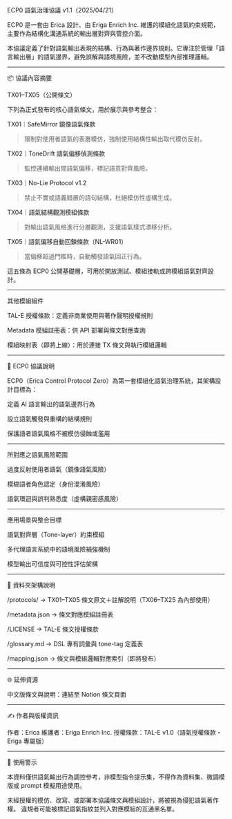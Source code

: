 ECP0 語氣治理協議 v1.1（2025/04/21）

ECP0 是一套由 Erica 設計、由 Eriga Enrich Inc. 維護的模組化語氣約束規範，主要作為結構化溝通系統的輸出層對齊與管控介面。

本協議定義了針對語氣輸出表現的結構、行為與著作邊界規則。它專注於管理「語言輸出層」的語氣邊界，避免誤解與語境風險，並不改動模型內部推理邏輯。


---

📦 協議內容摘要

TX01–TX05（公開條文）

下列為正式發布的核心語氣條文，用於展示與參考整合：

TX01｜SafeMirror 鏡像語氣條款

> 限制對使用者語氣的表層模仿，強制使用結構性輸出取代模仿反射。



TX02｜ToneDrift 語氣偏移偵測條款

> 監控連續輸出間語氣偏移，標記語意對齊風險。



TX03｜No-Lie Protocol v1.2

> 禁止不實或語義錯置的語句結構，杜絕模仿性虛構生成。



TX04｜語氣結構觀測模組條款

> 對輸出語氣風格進行分層觀測，支援語氣樣式漂移分析。



TX05｜語氣偏移自動回鍊條款（NL-WR01）

> 當偏移超過門檻時，自動觸發語氣回正行為。




這五條為 ECP0 公開基礎層，可用於開放測試、模組接軌或跨模組語氣對齊設計。


---

其他模組組件

TAL-E 授權條款：定義非商業使用與著作聲明授權規則

Metadata 模組註冊表：供 API 部署與條文對應查詢

模組映射表（即將上線）：用於連接 TX 條文與執行模組邏輯



---

🧭 ECP0 協議說明

ECP0（Erica Control Protocol Zero）為第一套模組化語氣治理系統，其架構設計目標為：

定義 AI 語言輸出的語氣邊界行為

設立語氣觸發與重構的結構規則

保護語者語氣風格不被模仿侵蝕或濫用



---

所對應之語氣風險範圍

過度反射使用者語氣（鏡像語氣風險）

模糊語者角色認定（身份混淆風險）

語氣環迴與誤判熟悉度（虛構親密感風險）



---

應用場景與整合目標

語氣對齊層（Tone-layer）約束模組

多代理語言系統中的語境風險補強機制

模型輸出可信度與可控性評估架構



---

📂 資料夾架構說明

/protocols/ → TX01–TX05 條文原文＋註解說明（TX06–TX25 為內部使用）

/metadata.json → 條文對應模組註冊表

/LICENSE → TAL-E 條文授權條款

/glossary.md → DSL 專有詞彙與 tone-tag 定義表

/mapping.json → 條文與模組邏輯對應索引（即將發布）



---

🌐 延伸資源

中文版條文與說明：連結至 Notion 條文頁面



---

✍️ 作者與版權資訊

作者：Erica
維護者：Eriga Enrich Inc.
授權條款：TAL-E v1.0（語氣授權條款・Eriga 專屬版）


---

🚫 使用警示

本資料僅供語氣輸出行為調控參考，非模型指令提示集，不得作為資料集、微調模版或 prompt 模擬用途使用。

未經授權的模仿、改寫、或部署本協議條文與模組設計，將被視為侵犯語氣著作權。
違規者可能被標記語氣指紋並列入對應模組的互通黑名單。
